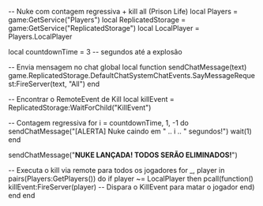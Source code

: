 -- Nuke com contagem regressiva + kill all (Prison Life)
local Players = game:GetService("Players")
local ReplicatedStorage = game:GetService("ReplicatedStorage")
local LocalPlayer = Players.LocalPlayer

local countdownTime = 3 -- segundos até a explosão

-- Envia mensagem no chat global
local function sendChatMessage(text)
    game.ReplicatedStorage.DefaultChatSystemChatEvents.SayMessageRequest:FireServer(text, "All")
end

-- Encontrar o RemoteEvent de Kill
local killEvent = ReplicatedStorage:WaitForChild("KillEvent")

-- Contagem regressiva
for i = countdownTime, 1, -1 do
    sendChatMessage("[ALERTA] Nuke caindo em " .. i .. " segundos!")
    wait(1)
end

sendChatMessage("**NUKE LANÇADA! TODOS SERÃO ELIMINADOS!**")

-- Executa o kill via remote para todos os jogadores
for _, player in pairs(Players:GetPlayers()) do
    if player ~= LocalPlayer then
        pcall(function()
            killEvent:FireServer(player) -- Dispara o KillEvent para matar o jogador
        end)
    end
end
